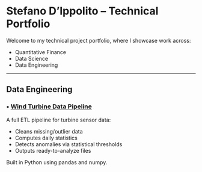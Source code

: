 # Stefano D’Ippolito – Technical Portfolio

Welcome to my technical project portfolio, where I showcase work across:

- Quantitative Finance
- Data Science
- Data Engineering

---

## Data Engineering

### • [Wind Turbine Data Pipeline](data-engineering/wind-turbine-pipeline/)
A full ETL pipeline for turbine sensor data:
- Cleans missing/outlier data
- Computes daily statistics
- Detects anomalies via statistical thresholds
- Outputs ready-to-analyze files

Built in Python using pandas and numpy.

